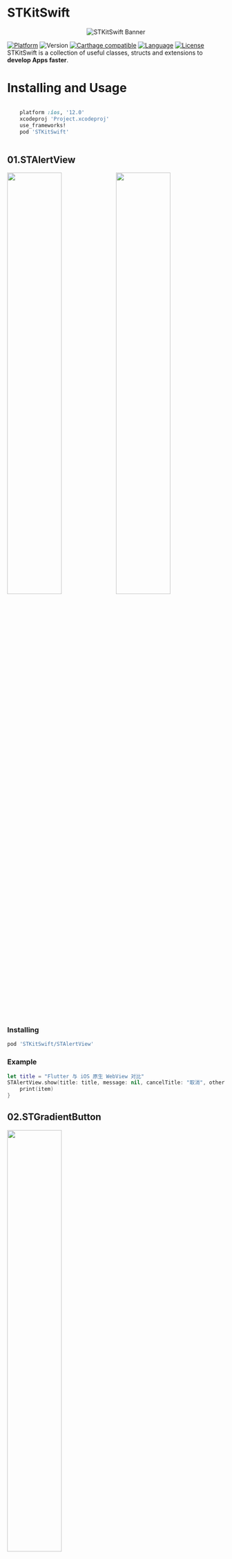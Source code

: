 # STKitSwift

<p align="center">
<img src="Resources/Banner.png" alt="STKitSwift Banner">
</p>

[![Platform](https://img.shields.io/cocoapods/p/STKitSwift.svg?style=flat)](https://github.com/STShenZhaoliang/STKitSwift)
![Version](https://img.shields.io/cocoapods/v/STKitSwift.svg?style=flat)
[![Carthage compatible](https://img.shields.io/badge/Carthage-compatible-4BC51D.svg?style=flat)](https://github.com/Carthage/Carthage)
[![Language](https://img.shields.io/badge/language-Swift%205.0-orange.svg)](https://swift.org/)
[![License](https://img.shields.io/badge/license-MIT-lightgrey.svg)](https://github.com/STShenZhaoliang/STKitSwift/blob/master/LICENSE)
STKitSwift is a collection of useful classes, structs and extensions to **develop Apps faster**.

Installing and Usage
====================

```ruby

    platform :ios, '12.0'
    xcodeproj 'Project.xcodeproj'
    use_frameworks!
    pod 'STKitSwift'
    
```

## 01.STAlertView

<img src="Resources/STAlertView01.png" width="50%" height="50%"><img src="Resources/STAlertView02.png" width="50%" height="50%">

### Installing

```ruby
pod 'STKitSwift/STAlertView'
```

### Example

```swift
let title = "Flutter 与 iOS 原生 WebView 对比"
STAlertView.show(title: title, message: nil, cancelTitle: "取消", otherTitle: "确定") { (item) in
    print(item)
}
```

## 02.STGradientButton

<img src="Resources/STGradientButton01.png" width="50%" height="50%">

### Installing and Usage

```
pod 'STKitSwift/STGradientButton'
```

## 03.STGradientView

<img src="Resources/STGradientView01.png" width="50%" height="50%">

### Installing and Usage

```
pod 'STKitSwift/STGradientView'
```

## 04.STHUD

<img src="Resources/STHUD01.png" width="50%" height="50%"><img src="Resources/STHUD02.png" width="50%" height="50%">

### Installing and Usage

```
pod 'STKitSwift/STHUD'
```

## 05.STMoveButton
<img src="Resources/STMoveButton.gif" width="50%" height="50%">
### Installing and Usage

```
pod 'STKitSwift/STMoveButton'
```

## 06.STPhoneTextField
<img src="Resources/STPhoneTextField01.png" width="50%" height="50%">
### Installing and Usage

```
pod 'STKitSwift/STPhoneTextField'
```

## 07.STProgressView

<img src="Resources/STProgressView01.png" width="50%" height="50%">

### Installing and Usage

```
pod 'STKitSwift/STProgressView'
```

## 08.STSegmentedControl

<img src="Resources/STSegmentedControl01.png" width="50%" height="50%">

### Installing and Usage

```
pod 'STKitSwift/STSegmentedControl'

```
